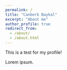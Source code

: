 ```yaml
---
permalink: /
title: "Canberk Baykal"
excerpt: "About me"
author_profile: true
redirect_from: 
  - /about/
  - /about.html
---
```


This is a test for my profile!

Lorem ipsum.
